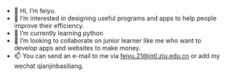 - 👋 Hi, I’m feiyu.
- 👀 I’m interested in designing useful programs and apps to help people improve their efficiency.
- 🌱 I’m currently learning python
- 💞️ I’m looking to collaborate on junior learner like me who want to develop apps and websites to make money.
- 📫 You can send an e-mail to me via feiyu.21@intl.zju.edu.cn or add my wechat qianjinbasiliang.

<!---
666feiyu666/666feiyu666 is a ✨ special ✨ repository because its `README.md` (this file) appears on your GitHub profile.
You can click the Preview link to take a look at your changes.
--->

